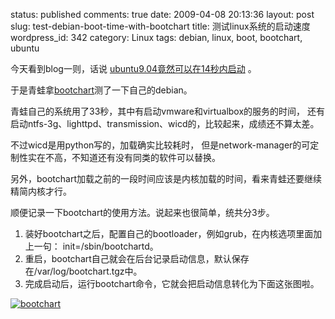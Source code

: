 status: published
comments: true
date: 2009-04-08 20:13:36
layout: post
slug: test-debian-boot-time-with-bootchart
title: 测试linux系统的启动速度
wordpress_id: 342
category: Linux
tags: debian, linux, boot, bootchart, ubuntu

今天看到blog一则，话说
[ubuntu9.04竟然可以在14秒内启动](http://linuxdesktop.cn/2009/04/08/ubuntu-904-fast-boot.html)
。

于是青蛙拿[bootchart](http://www.bootchart.org)测了一下自己的debian。


青蛙自己的系统用了33秒，其中有启动vmware和virtualbox的服务的时间，
还有启动ntfs-3g、lighttpd、transmission、wicd的，比较起来，成绩还不算太差。

不过wicd是用python写的，加载确实比较耗时，
但是network-manager的可定制性实在不高，不知道还有没有同类的软件可以替换。

另外，bootchart加载之前的一段时间应该是内核加载的时间，看来青蛙还要继续精简内核才行。

顺便记录一下bootchart的使用方法。说起来也很简单，统共分3步。

  1. 装好bootchart之后，配置自己的bootloader，例如grub，在内核选项里面加上一句： init=/sbin/bootchartd。
  1. 重启，bootchart自己就会在后台记录启动信息，默认保存在/var/log/bootchart.tgz中。
  1. 完成启动后，运行bootchart命令，它就会把启动信息转化为下面这张图啦。

[![bootchart](http://gfrog.net/wp-content/uploads/2009/04/bootchart-thumb.png)](http://gfrog.net/wp-content/uploads/2009/04/bootchart.png)
